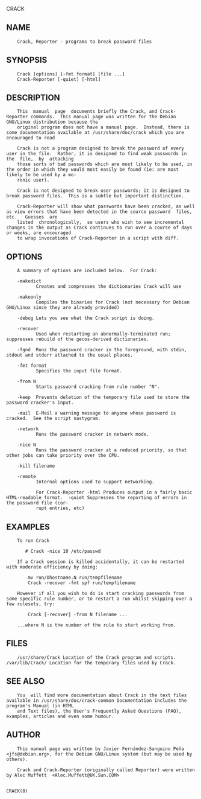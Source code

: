   CRACK
 
## NAME
        Crack, Reporter - programs to break password files
 
## SYNOPSIS
        Crack [options] [-fmt format] [file ...]
        Crack-Reporter [-quiet] [-html]
 
## DESCRIPTION
        This  manual  page  documents briefly the Crack, and Crack-Reporter commands.  This manual page was written for the Debian GNU/Linux distribution because the
        original program does not have a manual page.  Instead, there is some documentation available at /usr/share/doc/crack which you are encouraged to read
 
        Crack is not a program designed to break the password of every user in the file.  Rather, it is designed to find weak passwords in  the  file,  by  attacking
        those sorts of bad passwords which are most likely to be used, in the order in which they would most easily be found (ie: are most likely to be used by a mo‐
        ronic user).
 
        Crack is not designed to break user passwords; it is designed to break password files.  This is a subtle but important distinction.
 
        Crack-Reporter will show what passwords have been cracked, as well as view errors that have been detected in the source password  files,  etc.   Guesses  are
        listed  chronologically,  so users who wish to see incremental changes in the output as Crack continues to run over a course of days or weeks, are encouraged
        to wrap invocations of Crack-Reporter in a script with diff.
 
## OPTIONS
        A summary of options are included below.  For Crack:
 
        -makedict
               Creates and compresses the dictionaries Crack will use
 
        -makeonly
               Compiles the binaries for Crack (not necessary for Debian GNU/Linux since they are already provided)
 
        -debug Lets you see what the Crack script is doing.
 
        -recover
               Used when restarting an abnormally-terminated run; suppresses rebuild of the gecos-derived dictionaries.
 
        -fgnd  Runs the password cracker in the foreground, with stdin, stdout and stderr attached to the usual places.
 
        -fmt format
               Specifies the input file format.
 
        -from N
               Starts password cracking from rule number "N".
 
        -keep  Prevents deletion of the temporary file used to store the password cracker's input.
 
        -mail  E-Mail a warning message to anyone whose password is cracked.  See the script nastygram.
 
        -network
               Runs the password cracker in network mode.
 
        -nice N
               Runs the password cracker at a reduced priority, so that other jobs can take priority over the CPU.
 
        -kill filename
 
        -remote
               Internal options used to support networking.
 
               For Crack-Reporter -html Produces output in a fairly basic HTML-readable format.  -quiet Suppresses the reporting of errors in the password file (cor‐
               rupt entries, etc)
 
## EXAMPLES
        To run Crack
 
           # Crack -nice 10 /etc/passwd
 
        If a Crack session is killed accidentally, it can be restarted with moderate efficiency by doing:
 
            mv run/Dhostname.N run/tempfilename
            Crack -recover -fmt spf run/tempfilename
 
        However if all you wish to do is start cracking passwords from some specific rule number, or to restart a run whilst skipping over a few rulesets, try:
 
            Crack [-recover] -from N filename ...
 
        ...where N is the number of the rule to start working from.
 
## FILES
        /usr/share/Crack Location of the Crack program and scripts.  /var/lib/Crack/ Location for the temporary files used by Crack.
 
## SEE ALSO
        You  will find more documentation about Crack in the text files available in /usr/share/doc/crack-common Documentation includes the program's Manual (in HTML
        and Text files), the User's Frequently Asked Questions (FAQ), examples, articles and even some humour.
 
## AUTHOR
        This manual page was written by Javier Fernández-Sanguino Peña <jfs@debian.org>, for the Debian GNU/Linux system (but may be used by others).
 
        Crack and Crack-Reporter (originally called Reporter) were written by Alec Muffett  <Alec.Muffett@UK.Sun.COM>
 
                                                                                                                                                             CRACK(8)

